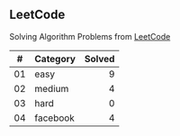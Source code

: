## LeetCode

Solving Algorithm Problems from [LeetCode](https://leetcode.com/)

| #  |    Category    | Solved |
|:--:|:---------------|-------:|
| 01 |      easy      |   9   |
| 02 |     medium     |   4   |
| 03 |      hard      |   0   |
| 04 |    facebook    |   4   |